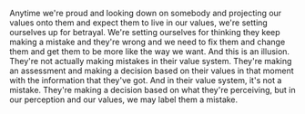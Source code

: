  Anytime we're proud and looking down on somebody and projecting our values onto them and expect them to live in our values, we're setting ourselves up for betrayal. We're setting ourselves for thinking they keep making a mistake and they're wrong and we need to fix them and change them and get them to be more like the way we want. And this is an illusion. They're not actually making mistakes in their value system. They're making an assessment and making a decision based on their values in that moment with the information that they've got. And in their value system, it's not a mistake. They're making a decision based on what they're perceiving, but in our perception and our values, we may label them a mistake.
